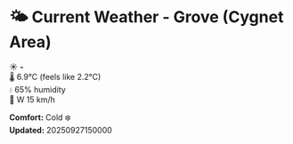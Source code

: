 # 🌤️ Current Weather - Grove (Cygnet Area)

☀️ **-**  
🌡️ 6.9°C (feels like 2.2°C)  
💧 65% humidity  
💨 W 15 km/h  

**Comfort:** Cold ❄️  
**Updated:** 20250927150000

